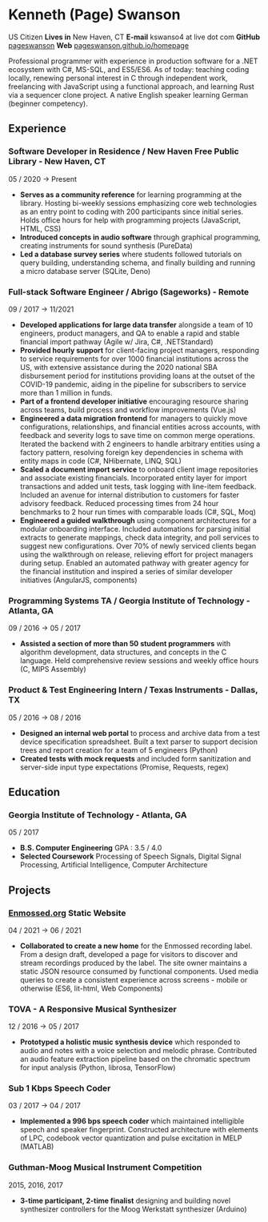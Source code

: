 # Kenneth (Page) Swanson
US Citizen
__Lives in__
New Haven, CT
__E-mail__
kswanso4 at live dot com
__GitHub__
[pageswanson](https://github.com/pageswanson)
__Web__
[pageswanson.github.io/homepage](https://pageswanson.github.io/homepage)

Professional programmer with experience in production software for a .NET ecosystem with C#, MS-SQL, and ES5/ES6. As of today: teaching coding locally, renewing personal interest in C through independent work, freelancing with JavaScript using a functional approach, and learning Rust via a sequencer clone project. A native English speaker learning German (beginner competency).

## Experience

### Software Developer in Residence / New Haven Free Public Library - New Haven, CT
<span>05 / 2020 → Present</span>

- __Serves as a community reference__ for learning programming at the library. Hosting bi-weekly sessions emphasizing core web technologies as an entry point to coding with 200 participants since initial series. Holds office hours for help with programming projects (JavaScript, HTML, CSS)
- __Introduced concepts in audio software__ through graphical programming, creating instruments for sound synthesis (PureData)
- __Led a database survey series__ where students followed tutorials on query building, understanding schema, and finally building and running a micro database server (SQLite, Deno)

### Full-stack Software Engineer / Abrigo (Sageworks) - Remote
<span>09 / 2017 → 11/2021</span>

- __Developed applications for large data transfer__ alongside a team of 10 engineers, product managers, and QA to enable a rapid and stable financial import pathway (Agile w/ Jira, C#, .NETStandard)
- __Provided hourly support__ for client-facing project managers, responding to service requirements for over 1000 financial institutions across the US, with extensive assistance during the 2020 national SBA disbursement period for institutions providing loans at the outset of the COVID-19 pandemic, aiding in the pipeline for subscribers to service more than 1 million in funds.
- __Part of a frontend developer initiative__ encouraging resource sharing across teams, build process and workflow improvements (Vue.js)
- __Engineered a data migration frontend__ for managers to quickly move configurations, relationships, and financial entities across accounts, with feedback and severity logs to save time on common merge operations. Iterated the backend with 2 engineers to handle arbitrary entities using a factory pattern, resolving foreign key dependencies in schema with entity maps in code (C#, NHibernate, LINQ, SQL)
- __Scaled a document import service__ to onboard client image repositories and associate existing financials. Incorporated entity layer for import transactions and added unit tests, task logging with line-item feedback. Included an avenue for internal distribution to customers for faster advisory feedback. Reduced processing times from 24 hour benchmarks to 2 hour run times with comparable loads (C#, SQL, Moq)
- __Engineered a guided walkthrough__ using component architectures for a modular onboarding interface. Included automations for parsing initial extracts to generate mappings, check data integrity, and poll services to suggest new configurations. Over 70% of newly serviced clients began using the walkthrough on release, relieving effort for project managers during setup. Enabled an automated pathway with greater agency for the financial institution and inspired a series of similar developer initiatives (AngularJS, components)

### Programming Systems TA / Georgia Institute of Technology - Atlanta, GA
<span>09 / 2016 → 05 / 2017</span>

- __Assisted a section of more than 50 student programmers__ with algorithm development, data structures, and concepts in the C language. Held comprehensive review sessions and weekly office hours (C, MIPS Assembly)

### Product & Test Engineering Intern / Texas Instruments - Dallas, TX
<span>05 / 2016 → 08 / 2016</span>

- __Designed an internal web portal__ to process and archive data from a test device specification spreadsheet. Built a text parser to support decision trees and report creation for a team of 5 engineers (Python)
- __Created tests with mock requests__ and included form sanitization and server-side input type expectations (Promise, Requests, regex)

<!--
### Network Intern / Technology Services Organization at Georgia Institute of Technology - Atlanta, GA
<span>10 / 2014 → 05 / 2016</span>

- __Performed maintenance and patching__ on more than 40 Cisco switches for the College of Computing. Deployed hardware upgrades and assisted in expanding student compute resources
-->

## Education

### Georgia Institute of Technology - Atlanta, GA
<span>05 / 2017</span>

- __B.S. Computer Engineering__ GPA : 3.5 / 4.0
- __Selected Coursework__ Processing of Speech Signals, Digital Signal Processing, Artificial Intelligence, Computer Architecture

## Projects

### [Enmossed.org](enmossed.org) Static Website
<span>04 / 2021 → 06 / 2021</span>

- __Collaborated to create a new home__ for the Enmossed recording label. From a design draft, developed a page for visitors to discover and stream recordings produced by the label. The site owner maintains a static JSON resource consumed by functional components. Used media queries to create a consistent experience across screens - mobile or otherwise (ES6, lit-html, Web Components)

### TOVA - A Responsive Musical Synthesizer
<span>12 / 2016 → 05 / 2017</span>

- __Prototyped a holistic music synthesis device__ which responded to audio and notes with a voice selection and melodic phrase. Contributed an audio feature extraction pipeline based on the chromatic spectrum for input analysis (Python, librosa, TensorFlow)

### Sub 1 Kbps Speech Coder
<span>03 / 2017 → 04 / 2017</span>

- __Implemented a 996 bps speech coder__ which maintained intelligible speech and speaker fingerprint. Constructed architecture with elements of LPC, codebook vector quantization and pulse excitation in MELP (MATLAB)

<!--
### Eye Tracking with Biopotentials
<span>10 / 2016 → 12 / 2016</span>

- __Extended a virtual reality system__ to measure eye movements, combining the primary sensor with head tracking to translate user focus in VR. Helped with functional range to account for reading distribution across different users for improved calibration (Processing, Arduino)
-->

### Guthman-Moog Musical Instrument Competition
<span>2015, 2016, 2017</span>

- __3-time participant, 2-time finalist__ designing and building novel synthesizer controllers for the Moog Werkstatt synthesizer (Arduino)
